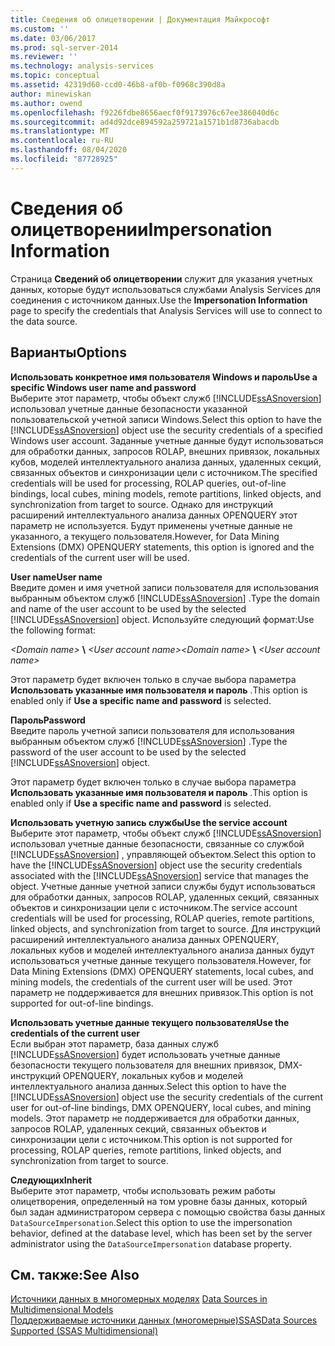 ```yaml
---
title: Сведения об олицетворении | Документация Майкрософт
ms.custom: ''
ms.date: 03/06/2017
ms.prod: sql-server-2014
ms.reviewer: ''
ms.technology: analysis-services
ms.topic: conceptual
ms.assetid: 42319d60-ccd0-46b8-af0b-f0968c390d8a
author: minewiskan
ms.author: owend
ms.openlocfilehash: f9226fdbe8656aecf0f9173976c67ee386040d6c
ms.sourcegitcommit: ad4d92dce894592a259721a1571b1d8736abacdb
ms.translationtype: MT
ms.contentlocale: ru-RU
ms.lasthandoff: 08/04/2020
ms.locfileid: "87728925"
---
```

# <a name="impersonation-information"></a><span data-ttu-id="d19e0-102">Сведения об олицетворении</span><span class="sxs-lookup"><span data-stu-id="d19e0-102">Impersonation Information</span></span>
  <span data-ttu-id="d19e0-103">Страница **Сведений об олицетворении** служит для указания учетных данных, которые будут использоваться службами Analysis Services для соединения с источником данных.</span><span class="sxs-lookup"><span data-stu-id="d19e0-103">Use the **Impersonation Information** page to specify the credentials that Analysis Services will use to connect to the data source.</span></span>  
  
## <a name="options"></a><span data-ttu-id="d19e0-104">Варианты</span><span class="sxs-lookup"><span data-stu-id="d19e0-104">Options</span></span>  
 <span data-ttu-id="d19e0-105">**Использовать конкретное имя пользователя Windows и пароль**</span><span class="sxs-lookup"><span data-stu-id="d19e0-105">**Use a specific Windows user name and password**</span></span>  
 <span data-ttu-id="d19e0-106">Выберите этот параметр, чтобы объект служб [!INCLUDE[ssASnoversion](../includes/ssasnoversion-md.md)] использовал учетные данные безопасности указанной пользовательской учетной записи Windows.</span><span class="sxs-lookup"><span data-stu-id="d19e0-106">Select this option to have the [!INCLUDE[ssASnoversion](../includes/ssasnoversion-md.md)] object use the security credentials of a specified Windows user account.</span></span> <span data-ttu-id="d19e0-107">Заданные учетные данные будут использоваться для обработки данных, запросов ROLAP, внешних привязок, локальных кубов, моделей интеллектуального анализа данных, удаленных секций, связанных объектов и синхронизации цели с источником.</span><span class="sxs-lookup"><span data-stu-id="d19e0-107">The specified credentials will be used for processing, ROLAP queries, out-of-line bindings, local cubes, mining models, remote partitions, linked objects, and synchronization from target to source.</span></span> <span data-ttu-id="d19e0-108">Однако для инструкций расширений интеллектуального анализа данных OPENQUERY этот параметр не используется. Будут применены учетные данные не указанного, а текущего пользователя.</span><span class="sxs-lookup"><span data-stu-id="d19e0-108">However, for Data Mining Extensions (DMX) OPENQUERY statements, this option is ignored and the credentials of the current user will be used.</span></span>  
  
 <span data-ttu-id="d19e0-109">**User name**</span><span class="sxs-lookup"><span data-stu-id="d19e0-109">**User name**</span></span>  
 <span data-ttu-id="d19e0-110">Введите домен и имя учетной записи пользователя для использования выбранным объектом служб [!INCLUDE[ssASnoversion](../includes/ssasnoversion-md.md)] .</span><span class="sxs-lookup"><span data-stu-id="d19e0-110">Type the domain and name of the user account to be used by the selected [!INCLUDE[ssASnoversion](../includes/ssasnoversion-md.md)] object.</span></span> <span data-ttu-id="d19e0-111">Используйте следующий формат:</span><span class="sxs-lookup"><span data-stu-id="d19e0-111">Use the following format:</span></span>  
  
 <span data-ttu-id="d19e0-112">*\<Domain name>* **\\** *\<User account name>*</span><span class="sxs-lookup"><span data-stu-id="d19e0-112">*\<Domain name>* **\\** *\<User account name>*</span></span>  
  
 <span data-ttu-id="d19e0-113">Этот параметр будет включен только в случае выбора параметра **Использовать указанные имя пользователя и пароль** .</span><span class="sxs-lookup"><span data-stu-id="d19e0-113">This option is enabled only if **Use a specific name and password** is selected.</span></span>  
  
 <span data-ttu-id="d19e0-114">**Пароль**</span><span class="sxs-lookup"><span data-stu-id="d19e0-114">**Password**</span></span>  
 <span data-ttu-id="d19e0-115">Введите пароль учетной записи пользователя для использования выбранным объектом служб [!INCLUDE[ssASnoversion](../includes/ssasnoversion-md.md)] .</span><span class="sxs-lookup"><span data-stu-id="d19e0-115">Type the password of the user account to be used by the selected [!INCLUDE[ssASnoversion](../includes/ssasnoversion-md.md)] object.</span></span>  
  
 <span data-ttu-id="d19e0-116">Этот параметр будет включен только в случае выбора параметра **Использовать указанные имя пользователя и пароль** .</span><span class="sxs-lookup"><span data-stu-id="d19e0-116">This option is enabled only if **Use a specific name and password** is selected.</span></span>  
  
 <span data-ttu-id="d19e0-117">**Использовать учетную запись службы**</span><span class="sxs-lookup"><span data-stu-id="d19e0-117">**Use the service account**</span></span>  
 <span data-ttu-id="d19e0-118">Выберите этот параметр, чтобы объект служб [!INCLUDE[ssASnoversion](../includes/ssasnoversion-md.md)] использовал учетные данные безопасности, связанные со службой [!INCLUDE[ssASnoversion](../includes/ssasnoversion-md.md)] , управляющей объектом.</span><span class="sxs-lookup"><span data-stu-id="d19e0-118">Select this option to have the [!INCLUDE[ssASnoversion](../includes/ssasnoversion-md.md)] object use the security credentials associated with the [!INCLUDE[ssASnoversion](../includes/ssasnoversion-md.md)] service that manages the object.</span></span> <span data-ttu-id="d19e0-119">Учетные данные учетной записи службы будут использоваться для обработки данных, запросов ROLAP, удаленных секций, связанных объектов и синхронизации цели с источником.</span><span class="sxs-lookup"><span data-stu-id="d19e0-119">The service account credentials will be used for processing, ROLAP queries, remote partitions, linked objects, and synchronization from target to source.</span></span> <span data-ttu-id="d19e0-120">Для инструкций расширений интеллектуального анализа данных OPENQUERY, локальных кубов и моделей интеллектуального анализа данных будут использоваться учетные данные текущего пользователя.</span><span class="sxs-lookup"><span data-stu-id="d19e0-120">However, for Data Mining Extensions (DMX) OPENQUERY statements, local cubes, and mining models, the credentials of the current user will be used.</span></span> <span data-ttu-id="d19e0-121">Этот параметр не поддерживается для внешних привязок.</span><span class="sxs-lookup"><span data-stu-id="d19e0-121">This option is not supported for out-of-line bindings.</span></span>  
  
 <span data-ttu-id="d19e0-122">**Использовать учетные данные текущего пользователя**</span><span class="sxs-lookup"><span data-stu-id="d19e0-122">**Use the credentials of the current user**</span></span>  
 <span data-ttu-id="d19e0-123">Если выбран этот параметр, база данных служб [!INCLUDE[ssASnoversion](../includes/ssasnoversion-md.md)] будет использовать учетные данные безопасности текущего пользователя для внешних привязок, DMX-инструкций OPENQUERY, локальных кубов и моделей интеллектуального анализа данных.</span><span class="sxs-lookup"><span data-stu-id="d19e0-123">Select this option to have the [!INCLUDE[ssASnoversion](../includes/ssasnoversion-md.md)] object use the security credentials of the current user for out-of-line bindings, DMX OPENQUERY, local cubes, and mining models.</span></span> <span data-ttu-id="d19e0-124">Этот параметр не поддерживается для обработки данных, запросов ROLAP, удаленных секций, связанных объектов и синхронизации цели с источником.</span><span class="sxs-lookup"><span data-stu-id="d19e0-124">This option is not supported for processing, ROLAP queries, remote partitions, linked objects, and synchronization from target to source.</span></span>  
  
 <span data-ttu-id="d19e0-125">**Следующих**</span><span class="sxs-lookup"><span data-stu-id="d19e0-125">**Inherit**</span></span>  
 <span data-ttu-id="d19e0-126">Выберите этот параметр, чтобы использовать режим работы олицетворения, определенный на том уровне базы данных, который был задан администратором сервера с помощью свойства базы данных `DataSourceImpersonation`.</span><span class="sxs-lookup"><span data-stu-id="d19e0-126">Select this option to use the impersonation behavior, defined at the database level, which has been set by the server administrator using the `DataSourceImpersonation` database property.</span></span>  
  
## <a name="see-also"></a><span data-ttu-id="d19e0-127">См. также:</span><span class="sxs-lookup"><span data-stu-id="d19e0-127">See Also</span></span>  
 <span data-ttu-id="d19e0-128">[Источники данных в многомерных моделях](multidimensional-models/data-sources-in-multidimensional-models.md) </span><span class="sxs-lookup"><span data-stu-id="d19e0-128">[Data Sources in Multidimensional Models](multidimensional-models/data-sources-in-multidimensional-models.md) </span></span>  
 [<span data-ttu-id="d19e0-129">Поддерживаемые источники данных &#40;многомерные&#41;SSAS</span><span class="sxs-lookup"><span data-stu-id="d19e0-129">Data Sources Supported &#40;SSAS Multidimensional&#41;</span></span>](multidimensional-models/supported-data-sources-ssas-multidimensional.md)  
  
  
